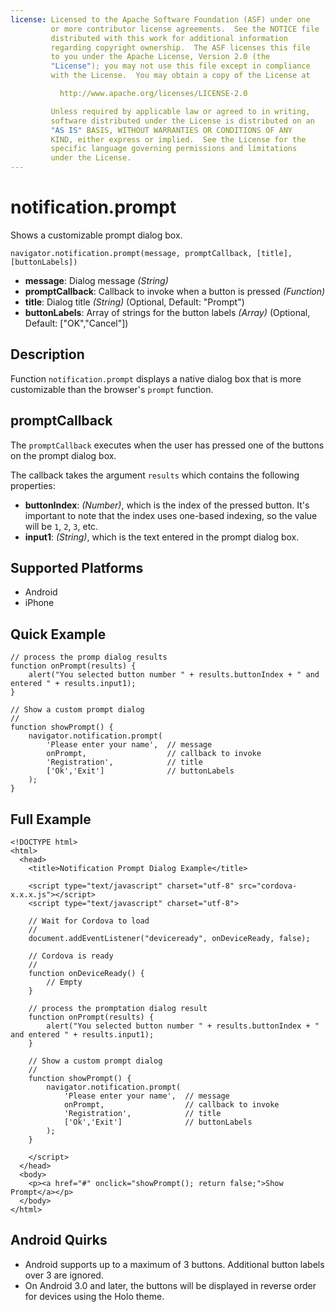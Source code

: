 ```yaml
--- 
license: Licensed to the Apache Software Foundation (ASF) under one
         or more contributor license agreements.  See the NOTICE file
         distributed with this work for additional information
         regarding copyright ownership.  The ASF licenses this file
         to you under the Apache License, Version 2.0 (the
         "License"); you may not use this file except in compliance
         with the License.  You may obtain a copy of the License at

           http://www.apache.org/licenses/LICENSE-2.0

         Unless required by applicable law or agreed to in writing,
         software distributed under the License is distributed on an
         "AS IS" BASIS, WITHOUT WARRANTIES OR CONDITIONS OF ANY
         KIND, either express or implied.  See the License for the
         specific language governing permissions and limitations
         under the License.
---
```


notification.prompt
====================

Shows a customizable prompt dialog box.

    navigator.notification.prompt(message, promptCallback, [title], [buttonLabels])

- __message__: Dialog message _(String)_
- __promptCallback__: Callback to invoke when a button is pressed _(Function)_
- __title__: Dialog title _(String)_ (Optional, Default: "Prompt")
- __buttonLabels__: Array of strings for the button labels _(Array)_ (Optional, Default: ["OK","Cancel"])

Description
-----------

Function `notification.prompt` displays a native dialog box that is more customizable than the browser's `prompt` function.

promptCallback
---------------

The `promptCallback` executes when the user has pressed one of the buttons on the prompt dialog box.

The callback takes the argument `results` which contains the following properties:

- __buttonIndex__: _(Number)_, which is the index of the pressed button. It's important to note that the index uses one-based indexing, so the value will be `1`, `2`, `3`, etc.
- __input1__: _(String)_, which is the text entered in the prompt dialog box.

Supported Platforms
-------------------

- Android
- iPhone

Quick Example
-------------

    // process the promp dialog results
    function onPrompt(results) {
        alert("You selected button number " + results.buttonIndex + " and entered " + results.input1);
    }

    // Show a custom prompt dialog
    //
    function showPrompt() {
        navigator.notification.prompt(
            'Please enter your name',  // message
            onPrompt,	               // callback to invoke
            'Registration',            // title
            ['Ok','Exit']              // buttonLabels
        );
    }

Full Example
------------

    <!DOCTYPE html>
    <html>
      <head>
        <title>Notification Prompt Dialog Example</title>

        <script type="text/javascript" charset="utf-8" src="cordova-x.x.x.js"></script>
        <script type="text/javascript" charset="utf-8">

        // Wait for Cordova to load
        //
        document.addEventListener("deviceready", onDeviceReady, false);

        // Cordova is ready
        //
        function onDeviceReady() {
            // Empty
        }

        // process the promptation dialog result
        function onPrompt(results) {
            alert("You selected button number " + results.buttonIndex + " and entered " + results.input1);
        }

        // Show a custom prompt dialog
        //
        function showPrompt() {
            navigator.notification.prompt(
                'Please enter your name',  // message
                onPrompt,                  // callback to invoke
                'Registration',            // title
                ['Ok','Exit']              // buttonLabels
            );
        }

        </script>
      </head>
      <body>
        <p><a href="#" onclick="showPrompt(); return false;">Show Prompt</a></p>
      </body>
    </html>

Android Quirks
----------------------

- Android supports up to a maximum of 3 buttons.  Additional button labels over 3 are ignored.
- On Android 3.0 and later, the buttons will be displayed in reverse order for devices using the Holo theme.
